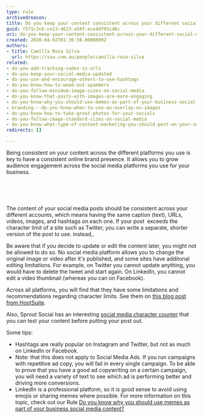 ```yaml
---
type: rule
archivedreason: 
title: Do you keep your content consistent across your different social media platforms?
guid: f571c3c6-ce13-4623-a54f-ece4df91cd6c
uri: do-you-keep-your-content-consistent-across-your-different-social-media-platforms
created: 2020-04-02T01:36:58.0000000Z
authors:
- title: Camilla Rosa Silva
  url: https://ssw.com.au/people/camilla-rosa-silva
related:
- do-you-add-tracking-codes-in-urls
- do-you-keep-your-social-media-updated
- do-you-use-and-encourage-others-to-use-hashtags
- do-you-know-how-to-weed-out-spammers
- do-you-follow-minimum-image-sizes-on-social-media
- do-you-know-that-posts-with-images-are-more-engaging
- do-you-know-why-you-should-use-memes-as-part-of-your-business-social-media-content
- branding---do-you-know-when-to-use-an-overlay-on-images
- do-you-know-how-to-take-great-photos-for-your-socials
- do-you-follow-image-standard-sizes-on-social-media
- do-you-know-what-type-of-content-marketing-you-should-post-on-your-socials
redirects: []

---
```



Being consistent on your content across the different platforms you use is key to have a consistent online&#160;brand presence. It allows you to grow audience engagement across the&#160;social media platforms you use for your business.<br><div><br></div>
<br><excerpt class='endintro'></excerpt><br>
<p>​​​The content of your social media&#160;posts should be consistent&#160;across your different&#160;accounts, which means having the same&#160;caption (text),&#160;URLs, videos, images, and hashtags on each one.&#160;If your post&#160;&#160;exceeds the character limit of a site such as Twitter, you can write a separate, shorter version of the post to use. instead,.&#160;​<br></p><p>Be aware that if you decide to update or edit the content later, you might not be allowed to do so. No social media&#160;platform&#160;allows&#160;you&#160;to change the original image or video&#160;after it's published, and some sites have additonal editing limitations. For example, on Twitter you cannot update&#160;anything, you would have to delete the tweet and start again. On LinkedIn, you cannot edit&#160;a video thumbnail&#160;(whereas&#160;you can on Facebook).<br></p><p>Across all platforms, you will find that they&#160;have some limitations and recommendations regarding character limits. See them on <a href="https&#58;//blog.hootsuite.com/ideal-social-media-post-length/">this blog post from HootSuite</a>.<br></p><p>​Also, Sprout Social has an interesting&#160;<a href="https&#58;//sproutsocial.com/insights/social-media-character-counter/">social media character counter</a> that you can test your content before putting your post out.</p><p>Some tips&#58;<br></p><ul><li>Hashtags are really&#160;popular on Instagram and Twitter, but not as much on LinkedIn or Facebook.<br></li><li>Note&#58;&#160;that this does not apply to Social Media Ads. If you run campaigns with repetitive ad copy, you will fail in every single campaign. To be able to prove that you have a good ad copywriting on a certain campaign, you will&#160;need a variety of text&#160;to see which ad is performing better and driving more conversions.<br></li><li>LinkedIn is a professional platform, so it is&#160;good sense to&#160;avoid using emojis or sharing memes where possible. For more information on this topic, check out our Rule&#160;<a href="/_layouts/15/FIXUPREDIRECT.ASPX?WebId=3dfc0e07-e23a-4cbb-aac2-e778b71166a2&amp;TermSetId=07da3ddf-0924-4cd2-a6d4-a4809ae20160&amp;TermId=a79d64e4-ed1b-441a-9db1-95e1777c7b12">Do you know why you should use memes as part of your business social media content?​</a><br></li></ul><p></p><p>​<br></p>


